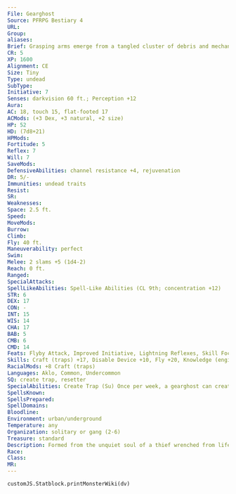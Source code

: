 ```yaml
---
File: Gearghost
Source: PFRPG Bestiary 4
URL: 
Group: 
aliases: 
Brief: Grasping arms emerge from a tangled cluster of debris and mechanical parts. A metal skull hovers above the clanging mess.
CR: 5
XP: 1600
Alignment: CE
Size: Tiny
Type: undead
SubType: 
Initiative: 7
Senses: darkvision 60 ft.; Perception +12
Aura: 
AC: 18, touch 15, flat-footed 17
ACMods: (+3 Dex, +3 natural, +2 size)
HP: 52
HD: (7d8+21)
HPMods: 
Fortitude: 5
Reflex: 7
Will: 7
SaveMods: 
DefensiveAbilities: channel resistance +4, rejuvenation
DR: 5/-
Immunities: undead traits
Resist: 
SR: 
Weaknesses: 
Space: 2.5 ft.
Speed: 
MoveMods: 
Burrow: 
Climb: 
Fly: 40 ft.
Maneuverability: perfect
Swim: 
Melee: 2 slams +5 (1d4-2)
Reach: 0 ft.
Ranged: 
SpecialAttacks: 
SpellLikeAbilities: Spell-Like Abilities (CL 9th; concentration +12)   At Will-detect magic, mending, telekinesis (DC 18)   3/day-make whole
STR: 6
DEX: 17
CON: -
INT: 15
WIS: 14
CHA: 17
BAB: 5
CMB: 6
CMD: 14
Feats: Flyby Attack, Improved Initiative, Lightning Reflexes, Skill Focus (Stealth)
Skills: Craft (traps) +17, Disable Device +10, Fly +20, Knowledge (engineering) +9, Perception +12, Spellcraft +10, Stealth +24
RacialMods: +8 Craft (traps)
Languages: Aklo, Common, Undercommon
SQ: create trap, resetter
SpecialAbilities: Create Trap (Su) Once per week, a gearghost can create a trap of CR 4 or lower regardless of cost, materials, or skill checks. Two or more gearghosts working together on a trap can increase the maximum CR by 2 for each additional gearghost working in concert. For example, three gearghosts working together can create any CR 8 or lower trap in a week. Example traps can be found on page 420 of Pathfinder RPG Core Rulebook.  Rejuvenation (Su) A destroyed gearghost reforms in 2d6 days. To permanently destroy a gearghost, holy water must be poured over its remains within the area of a hallow spell. To complete the destruction, every trap within 100 feet of the remains must be successfully disabled or destroyed before the gearghost is completely destroyed.  Resetter (Ex) A gearghost can reset traps and keep them repaired with supernatural efficiency. A gearghost can reset a trap with a repair or manual reset as a move action. If a trap has an automatic reset that is longer than immediate, a gear ghost can reset that trap as a free action.
SpellsKnown: 
SpellsPrepared: 
SpellDomains: 
Bloodline: 
Environment: urban/underground
Temperature: any
Organization: solitary or gang (2-6)
Treasure: standard
Description: Formed from the unquiet soul of a thief wrenched from life by a wicked trap, a gearghost delights in rigging up the same threats and tortures to which it succumbed. Eager to witness the deaths of others, the gearghost prowls the place of its death, constantly maintaining and resetting any traps in that area as it waits for victims to fall into its clutches. A gearghost also has the ability to create and set new traps, and as such its lair is usually choked with perilous new snares, spikes, and pits. A gearghost only keeps treasure as a lure for hapless adventurers, often using such treasure as the trigger for one of its devious creations.
Race: 
Class: 
MR: 
---
```

```dataviewjs
customJS.Statblock.printMonsterWiki(dv)
```
